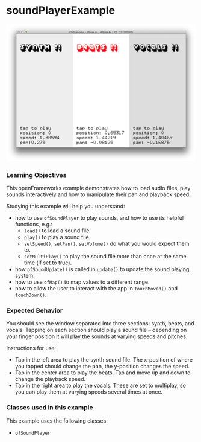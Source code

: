 # soundPlayerExample

![Screenshot of soundPlayerExample](soundPlayerExample.png)

### Learning Objectives

This openFrameworks example demonstrates how to load audio files, play sounds interactively and how to manipulate their pan and playback speed.

Studying this example will help you understand:

* how to use ``ofSoundPlayer`` to play sounds, and how to use its helpful functions, e.g.:
  * ``load()`` to load a sound file.
  * ``play()`` to play a sound file.
  * ``setSpeed()``, ``setPan()``, ``setVolume()`` do what you would expect them to.
  * ``setMultiPlay()`` to play the sound file more than once at the same time (if set to true).
* how ``ofSoundUpdate()`` is called in ``update()`` to  update the sound playing system.
* how to use ``ofMap()`` to map values to a different range.
* how to allow the user to interact with the app in ``touchMoved()`` and ``touchDown()``.


### Expected Behavior

You should see the window separated into three sections: synth, beats, and vocals. Tapping on each section should play a sound file – depending on your finger position it will play the sounds at varying speeds and pitches.

Instructions for use:

* Tap in the left area to play the synth sound file. The x-position of where you tapped should change the pan, the y-position changes the speed.
* Tap in the center area to play the beats. Tap and move up and down to change the playback speed.
* Tap in the right area to play the vocals. These are set to multiplay, so you can play them at varying speeds several times at once.

### Classes used in this example

This example uses the following classes: 

* ``ofSoundPlayer``